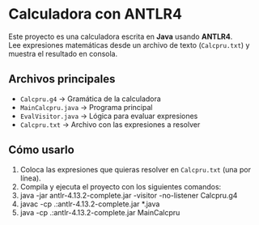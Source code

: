 # Calculadora con ANTLR4

Este proyecto es una calculadora escrita en **Java** usando **ANTLR4**.  
Lee expresiones matemáticas desde un archivo de texto (`Calcpru.txt`) y muestra el resultado en consola.

## Archivos principales

- `Calcpru.g4` → Gramática de la calculadora  
- `MainCalcpru.java` → Programa principal  
- `EvalVisitor.java` → Lógica para evaluar expresiones  
- `Calcpru.txt` → Archivo con las expresiones a resolver  

## Cómo usarlo

1. Coloca las expresiones que quieras resolver en `Calcpru.txt` (una por línea).  
2. Compila y ejecuta el proyecto con los siguientes comandos:
3. java -jar antlr-4.13.2-complete.jar -visitor -no-listener Calcpru.g4
4. javac -cp .:antlr-4.13.2-complete.jar *.java
5. java -cp .:antlr-4.13.2-complete.jar MainCalcpru

